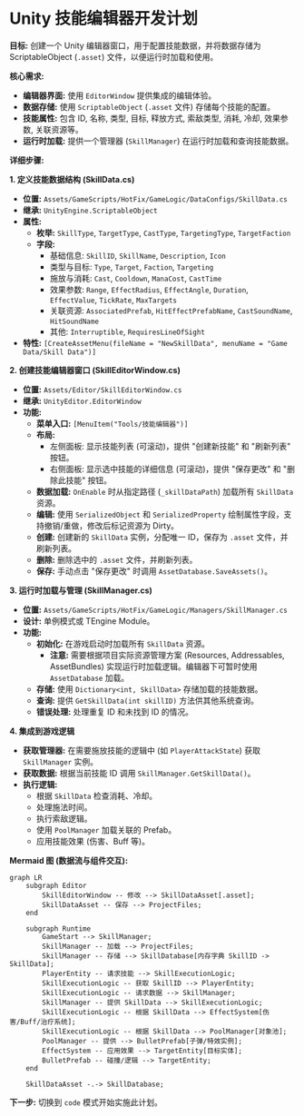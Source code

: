 # Unity 技能编辑器开发计划

**目标:** 创建一个 Unity 编辑器窗口，用于配置技能数据，并将数据存储为 ScriptableObject (`.asset`) 文件，以便运行时加载和使用。

**核心需求:**
*   **编辑器界面:** 使用 `EditorWindow` 提供集成的编辑体验。
*   **数据存储:** 使用 `ScriptableObject` (`.asset` 文件) 存储每个技能的配置。
*   **技能属性:** 包含 ID, 名称, 类型, 目标, 释放方式, 索敌类型, 消耗, 冷却, 效果参数, 关联资源等。
*   **运行时加载:** 提供一个管理器 (`SkillManager`) 在运行时加载和查询技能数据。

**详细步骤:**

**1. 定义技能数据结构 (SkillData.cs)**

*   **位置:** `Assets/GameScripts/HotFix/GameLogic/DataConfigs/SkillData.cs`
*   **继承:** `UnityEngine.ScriptableObject`
*   **属性:**
    *   **枚举:** `SkillType`, `TargetType`, `CastType`, `TargetingType`, `TargetFaction`
    *   **字段:**
        *   基础信息: `SkillID`, `SkillName`, `Description`, `Icon`
        *   类型与目标: `Type`, `Target`, `Faction`, `Targeting`
        *   施放与消耗: `Cast`, `Cooldown`, `ManaCost`, `CastTime`
        *   效果参数: `Range`, `EffectRadius`, `EffectAngle`, `Duration`, `EffectValue`, `TickRate`, `MaxTargets`
        *   关联资源: `AssociatedPrefab`, `HitEffectPrefabName`, `CastSoundName`, `HitSoundName`
        *   其他: `Interruptible`, `RequiresLineOfSight`
*   **特性:** `[CreateAssetMenu(fileName = "NewSkillData", menuName = "Game Data/Skill Data")]`

**2. 创建技能编辑器窗口 (SkillEditorWindow.cs)**

*   **位置:** `Assets/Editor/SkillEditorWindow.cs`
*   **继承:** `UnityEditor.EditorWindow`
*   **功能:**
    *   **菜单入口:** `[MenuItem("Tools/技能编辑器")]`
    *   **布局:**
        *   左侧面板: 显示技能列表 (可滚动)，提供 "创建新技能" 和 "刷新列表" 按钮。
        *   右侧面板: 显示选中技能的详细信息 (可滚动)，提供 "保存更改" 和 "删除此技能" 按钮。
    *   **数据加载:** `OnEnable` 时从指定路径 (`_skillDataPath`) 加载所有 `SkillData` 资源。
    *   **编辑:** 使用 `SerializedObject` 和 `SerializedProperty` 绘制属性字段，支持撤销/重做，修改后标记资源为 Dirty。
    *   **创建:** 创建新的 `SkillData` 实例，分配唯一 ID，保存为 `.asset` 文件，并刷新列表。
    *   **删除:** 删除选中的 `.asset` 文件，并刷新列表。
    *   **保存:** 手动点击 "保存更改" 时调用 `AssetDatabase.SaveAssets()`。

**3. 运行时加载与管理 (SkillManager.cs)**

*   **位置:** `Assets/GameScripts/HotFix/GameLogic/Managers/SkillManager.cs`
*   **设计:** 单例模式或 TEngine Module。
*   **功能:**
    *   **初始化:** 在游戏启动时加载所有 `SkillData` 资源。
        *   **注意:** 需要根据项目实际资源管理方案 (Resources, Addressables, AssetBundles) 实现运行时加载逻辑。编辑器下可暂时使用 `AssetDatabase` 加载。
    *   **存储:** 使用 `Dictionary<int, SkillData>` 存储加载的技能数据。
    *   **查询:** 提供 `GetSkillData(int skillID)` 方法供其他系统查询。
    *   **错误处理:** 处理重复 ID 和未找到 ID 的情况。

**4. 集成到游戏逻辑**

*   **获取管理器:** 在需要施放技能的逻辑中 (如 `PlayerAttackState`) 获取 `SkillManager` 实例。
*   **获取数据:** 根据当前技能 ID 调用 `SkillManager.GetSkillData()`。
*   **执行逻辑:**
    *   根据 `SkillData` 检查消耗、冷却。
    *   处理施法时间。
    *   执行索敌逻辑。
    *   使用 `PoolManager` 加载关联的 Prefab。
    *   应用技能效果 (伤害、Buff 等)。

**Mermaid 图 (数据流与组件交互):**

```mermaid
graph LR
    subgraph Editor
        SkillEditorWindow -- 修改 --> SkillDataAsset[.asset];
        SkillDataAsset -- 保存 --> ProjectFiles;
    end

    subgraph Runtime
        GameStart --> SkillManager;
        SkillManager -- 加载 --> ProjectFiles;
        SkillManager -- 存储 --> SkillDatabase[内存字典 SkillID -> SkillData];
        PlayerEntity -- 请求技能 --> SkillExecutionLogic;
        SkillExecutionLogic -- 获取 SkillID --> PlayerEntity;
        SkillExecutionLogic -- 请求数据 --> SkillManager;
        SkillManager -- 提供 SkillData --> SkillExecutionLogic;
        SkillExecutionLogic -- 根据 SkillData --> EffectSystem[伤害/Buff/治疗系统];
        SkillExecutionLogic -- 根据 SkillData --> PoolManager[对象池];
        PoolManager -- 提供 --> BulletPrefab[子弹/特效实例];
        EffectSystem -- 应用效果 --> TargetEntity[目标实体];
        BulletPrefab -- 碰撞/逻辑 --> TargetEntity;
    end

    SkillDataAsset -.-> SkillDatabase;
```

**下一步:** 切换到 `code` 模式开始实施此计划。
